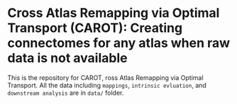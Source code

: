 

# Cross Atlas Remapping via Optimal Transport (CAROT): Creating connectomes for any atlas when raw data is not available

This is the repository for CAROT, ross Atlas Remapping via Optimal Transport. All the data including `mappings`, `intrinsic evluation`, and `downstream analysis` are in `data/` folder.
